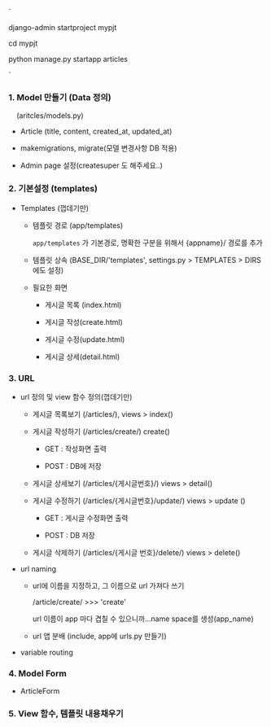 `

django-admin startproject mypjt

cd mypjt

python manage.py startapp articles

`

### 1. Model 만들기 (Data 정의)

    (aritcles/models.py)

- Article (title, content, created_at, updated_at)

- makemigrations, migrate(모델 변경사항 DB 적용)

- Admin page 설정(createsuper 도 해주세요..)

### 2. 기본설정 (templates)

- Templates (껍데기만)
  
  - 템플릿 경로 (app/templates)
    
    `app/templates` 가 기본경로, 명확한 구분을 위해서 {appname}/ 경로를 추가
  
  - 템플릿 상속 (BASE_DIR/'templates', settings.py > TEMPLATES > DIRS 에도 설정)
  
  - 필요한 화면
    
    - 게시글 목록 (index.html)
    
    - 게시글 작성(create.html)
    
    - 게시글 수정(update.html)
    
    - 게시글 상세(detail.html)

### 3. URL

- url 정의 및 view 함수 정의(껍데기만)
  
  - 게시글 목록보기 (/articles/), views > index()
  
  - 게시글 작성하기 (/articles/create/) create()
    
    - GET : 작성화면 출력
    
    - POST : DB에 저장
  
  - 게시글 상세보기 (/articles/{게시글번호}/) views > detail()
  
  - 게시글 수정하기 (/articles/{게시글번호}/update/) views > update ()
    
    - GET : 게시글 수정화면 출력
    
    - POST : DB 저장
  
  - 게시글 삭제하기 (/articles/{게시글 번호}/delete/) views > delete()

- url naming
  
  - url에 이름을 지정하고, 그 이름으로 url 가져다 쓰기 
    
    /article/create/     >>> 'create'
    
    url 이름이 app 마다 겹칠 수 있으니까...name space를 생성(app_name)
  
  - url 앱 분배 (include, app에 urls.py 만들기)

- variable routing

### 4. Model Form

- ArticleForm

### 5. View 함수, 템플릿 내용채우기
